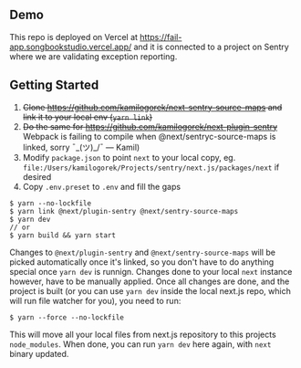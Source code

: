 ## Demo
This repo is deployed on Vercel at https://fail-app.songbookstudio.vercel.app/ and it is connected to a project on Sentry where we are validating exception reporting.

## Getting Started

1. ~~Clone https://github.com/kamilogorek/next-sentry-source-maps and link it to your local env (`yarn link`)~~
2. ~~Do the same for https://github.com/kamilogorek/next-plugin-sentry~~
Webpack is failing to compile when @next/sentryc-source-maps is linked, sorry ¯\_(ツ)_/¯ — Kamil)
1. Modify `package.json` to point `next` to your local copy, eg. `file:/Users/kamilogorek/Projects/sentry/next.js/packages/next` if desired
2. Copy `.env.preset` to `.env` and fill the gaps

```terminal
$ yarn --no-lockfile
$ yarn link @next/plugin-sentry @next/sentry-source-maps
$ yarn dev
// or
$ yarn build && yarn start
```

Changes to `@next/plugin-sentry` and `@next/sentry-source-maps` will be picked automatically once it's linked, so you don't have to do anything special once `yarn dev` is runnign.
Changes done to your local `next` instance however, have to be manually applied.
Once all changes are done, and the project is built (or you can use `yarn dev` inside the local next.js repo, which will run file watcher for you), you need to run:

```terminal
$ yarn --force --no-lockfile
```

This will move all your local files from next.js repository to this projects `node_modules`. When done, you can run `yarn dev` here again, with `next` binary updated.